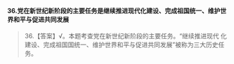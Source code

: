 #### 36.党在新世纪新阶段的主要任务是继续推进现代化建设、完成祖国统一、维护世界和平与促进共同发展
>   36.【答案】√。本题考查党在新世纪新阶段的主要任务。“继续推进现代
    化建设、完成祖国国统一、维护世界和平与促进共同发展”被称为三大历史任务。





















    
